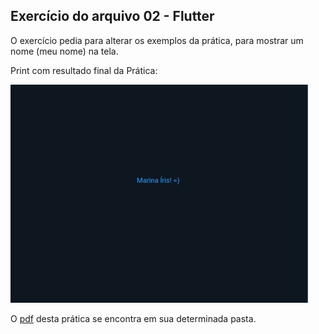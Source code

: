 ## Exercício do arquivo 02 - Flutter

O exercício pedia para alterar os exemplos da prática, para mostrar um nome (meu nome) na tela.

Print com resultado final da Prática:

![resultado da pratica (2)](img/pratica.jpg)

O [pdf](pdf/) desta prática se encontra em sua determinada pasta.
